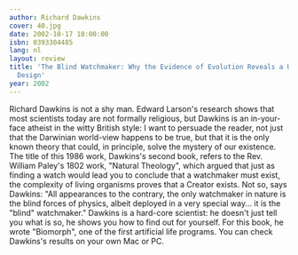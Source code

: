```yaml
---
author: Richard Dawkins
cover: 40.jpg
date: 2002-10-17 10:00:00
isbn: 0393304485
lang: nl
layout: review
title: 'The Blind Watchmaker: Why the Evidence of Evolution Reveals a Universe Without
  Design'
year: 2002
---
```

Richard Dawkins is not a shy man. Edward Larson's research shows that most scientists today are not formally religious, but Dawkins is an in-your-face atheist in the witty British style:
 I want to persuade the reader, not just that the Darwinian world-view happens to be true, but that it is the only known theory that could, in principle, solve the mystery of our existence.
 The title of this 1986 work, Dawkins's second book, refers to the Rev.  William Paley's 1802 work, "Natural Theology", which argued that just as finding a watch would lead you to conclude that a watchmaker must exist, the complexity of living organisms proves that a Creator exists. Not so, says Dawkins: "All appearances to the contrary, the only watchmaker in nature is the blind forces of physics, albeit deployed in a very special way... it is the "blind" watchmaker."
 Dawkins is a hard-core scientist: he doesn't just tell you what is so, he shows you how to find out for yourself. For this book, he wrote "Biomorph", one of the first artificial life programs. You can check Dawkins's results on your own Mac or PC.
